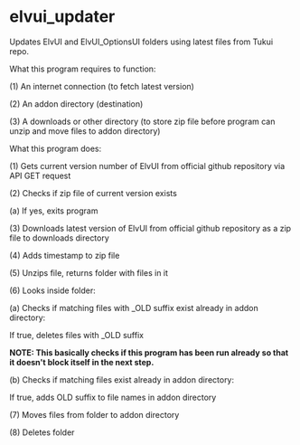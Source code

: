 # elvui_updater

Updates ElvUI and ElvUI_OptionsUI folders using latest files from Tukui repo.

What this program requires to function:

(1) An internet connection (to fetch latest version)

(2) An addon directory (destination)

(3) A downloads or other directory (to store zip file before program can unzip and move files to addon directory)

What this program does:

(1) Gets current version number of ElvUI from official github repository via API GET request

(2) Checks if zip file of current version exists

(a) If yes, exits program

(3) Downloads latest version of ElvUI from official github repository as a zip file to downloads directory

(4) Adds timestamp to zip file

(5) Unzips file, returns folder with files in it

(6) Looks inside folder:

(a) Checks if matching files with \_OLD suffix exist already in addon directory:

If true, deletes files with \_OLD suffix

**NOTE: This basically checks if this program has been run already so that it doesn't block itself in the next step.**

(b) Checks if matching files exist already in addon directory:

If true, adds OLD suffix to file names in addon directory

(7) Moves files from folder to addon directory

(8) Deletes folder
